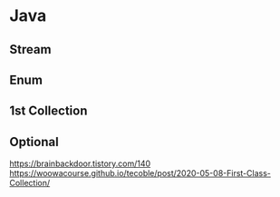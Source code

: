 # Java

## Stream
## Enum
## 1st Collection
## Optional
https://brainbackdoor.tistory.com/140
https://woowacourse.github.io/tecoble/post/2020-05-08-First-Class-Collection/
